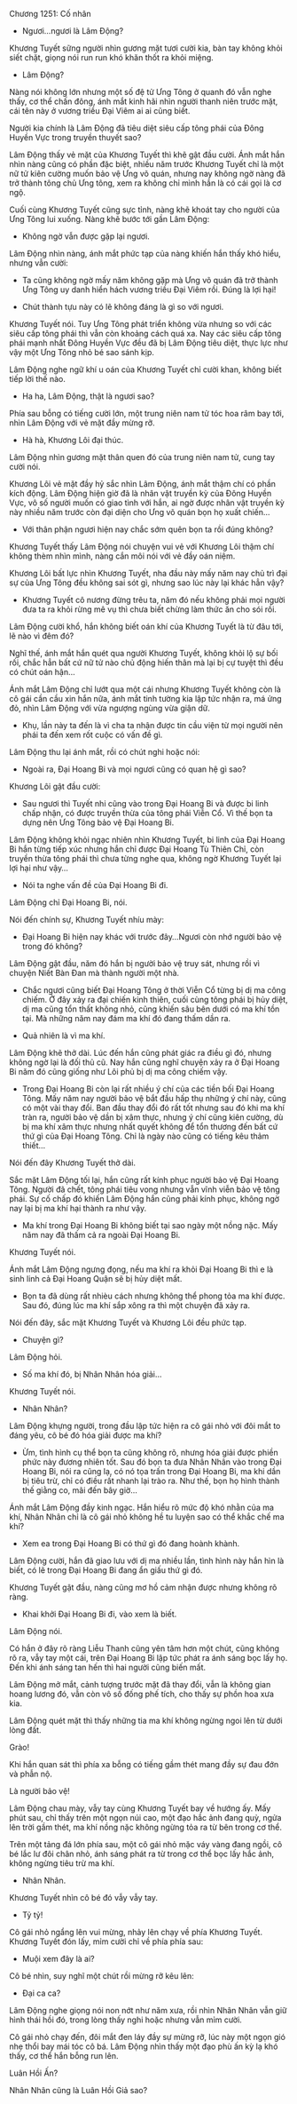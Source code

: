 




Chương 1251: Cố nhân


- Ngươi…ngươi là Lâm Động?

Khương Tuyết sững người nhìn gương mặt tươi cười kia, bàn tay không khỏi siết chặt, giọng nói run run khó khăn thốt ra khỏi miệng.

- Lâm Động?

Nàng nói không lớn nhưng một số đệ tử Ưng Tông ở quanh đó vẫn nghe thấy, cơ thể chấn đông, ánh mắt kinh hãi nhìn người thanh niên trước mặt, cái tên này ở vương triều Đại Viêm ai ai cũng biết.

Người kia chính là Lâm Động đã tiêu diệt siêu cấp tông phái của Đông Huyền Vực trong truyền thuyết sao?

Lâm Động thấy vẻ mặt của Khương Tuyết thì khẽ gật đầu cười. Ánh mắt hắn nhìn nàng cũng có phần đặc biệt, nhiều năm trước Khương Tuyết chỉ là một nữ tử kiên cường muốn bảo vệ Ưng võ quán, nhưng nay không ngờ nàng đã trở thành tông chủ Ưng tông, xem ra không chỉ mình hắn là có cái gọi là cơ ngộ.

Cuối cùng Khương Tuyết cũng sực tỉnh, nàng khẽ khoát tay cho người của Ưng Tông lui xuống. Nàng khẽ bước tới gần Lâm Động:

- Không ngờ vẫn được gặp lại ngươi.

Lâm Động nhìn nàng, ánh mắt phức tạp của nàng khiến hắn thấy khó hiểu, nhưng vẫn cười:

- Ta cũng không ngờ mấy năm không gặp mà Ưng võ quán đã trở thành Ưng Tông uy danh hiển hách vương triều Đại Viêm rồi. Đúng là lợi hại!

- Chút thành tựu này có lẽ không đáng là gì so với ngươi.

Khương Tuyết nói. Tuy Ưng Tông phát triển không vừa nhưng so với các siêu cấp tông phái thì vẫn còn khoảng cách quá xa. Nay các siêu cấp tông phái mạnh nhất Đông Huyền Vực đều đã bị Lâm Động tiêu diệt, thực lực như vậy một Ưng Tông nhỏ bé sao sánh kịp.

Lâm Động nghe ngữ khí u oán của Khương Tuyết chỉ cười khan, không biết tiếp lời thế nào.

- Ha ha, Lâm Động, thật là ngươi sao?

Phía sau bỗng có tiếng cười lớn, một trung niên nam tử tóc hoa râm bay tới, nhìn Lâm Động với vẻ mặt đầy mừng rỡ.

- Hà hà, Khương Lôi đại thúc.

Lâm Động nhìn gương mặt thân quen đó của trung niên nam tử, cung tay cười nói.

Khương Lôi vẻ mặt đầy hỷ sắc nhìn Lâm Động, ánh mắt thậm chí có phần kích động. Lâm Động hiện giờ đã là nhân vật truyền kỳ của Đông Huyền Vực, vô số người muốn có giao tình với hắn, ai ngờ được nhân vật truyền kỳ này nhiều năm trước còn đại diện cho Ưng võ quán bọn họ xuất chiến…

- Với thân phận ngươi hiện nay chắc sớm quên bọn ta rồi đúng không?

Khương Tuyết thấy Lâm Động nói chuyện vui vẻ với Khương Lôi thậm chí không thèm nhìn mình, nàng cắn môi nói với vẻ đầy oán niệm.

Khương Lôi bất lực nhìn Khương Tuyết, nha đầu này mấy năm nay chủ trì đại sự của Ưng Tông đều không sai sót gì, nhưng sao lúc này lại khác hẳn vậy?

- Khương Tuyết cô nương đừng trêu ta, năm đó nếu không phải mọi người đưa ta ra khỏi rừng mê vụ thì chưa biết chừng làm thức ăn cho sói rồi.

Lâm Động cười khổ, hắn không biết oán khí của Khương Tuyết là từ đâu tới, lẽ nào vì đêm đó?

Nghĩ thế, ánh mắt hắn quét qua người Khương Tuyết, không khỏi lộ sự bối rối, chắc hẳn bất cứ nữ tử nào chủ động hiến thân mà lại bị cự tuyệt thì đều có chút oán hận…

Ánh mắt Lâm Động chỉ lướt qua một cái nhưng Khương Tuyết không còn là cô gái cần cầu xin hắn nữa, ánh mắt tinh tường kia lập tức nhận ra, má ửng đỏ, nhìn Lâm Động với vừa ngượng ngùng vừa giận dữ.

- Khụ, lần này ta đến là vì cha ta nhận được tin cầu viện từ mọi người nên phái ta đến xem rốt cuộc có vấn đề gì.

Lâm Động thu lại ánh mắt, rồi có chút nghi hoặc nói:

- Ngoài ra, Đại Hoang Bi và mọi ngươi cũng có quan hệ gì sao?

Khương Lôi gật đầu cười:

- Sau ngươi thì Tuyết nhi cũng vào trong Đại Hoang Bi và được bi linh chấp nhận, có được truyền thừa của tông phái Viễn Cổ. Vì thế bọn ta dựng nên Ưng Tông bảo vệ Đại Hoang Bi.

Lâm Động không khỏi ngạc nhiên nhìn Khương Tuyết, bi linh của Đại Hoang Bi hắn từng tiếp xúc nhưng hắn chỉ được Đại Hoang Tù Thiên Chỉ, còn truyền thừa tông phái thì chưa từng nghe qua, không ngờ Khương Tuyết lại lợi hại như vậy…

- Nói ta nghe vấn đề của Đại Hoang Bi đi.

Lâm Động chỉ Đại Hoang Bi, nói.

Nói đến chính sự, Khương Tuyết nhíu mày:

- Đại Hoang Bi hiện nay khác với trước đây…Ngươi còn nhớ người bảo vệ trong đó không?

Lâm Động gật đầu, năm đó hắn bị người bảo vệ truy sát, nhưng rồi vì chuyện Niết Bàn Đan mà thành người một nhà.

- Chắc ngươi cũng biết Đại Hoang Tông ở thời Viễn Cổ từng bị dị ma công chiếm. Ở đây xảy ra đại chiến kinh thiên, cuối cùng tông phái bị hủy diệt, dị ma cũng tổn thất không nhỏ, cũng khiến sâu bên dưới có ma khí tồn tại. Mà những năm nay đám ma khí đó đang thấm dần ra.

- Quả nhiên là vì ma khí.

Lâm Động khẽ thở dài. Lúc đến hắn cũng phát giác ra điều gì đó, nhưng không ngờ lại là đối thủ cũ. Nay hắn cũng nghĩ chuyện xảy ra ở Đại Hoang Bi năm đó cũng giống như Lôi phủ bị dị ma công chiếm vậy.

- Trong Đại Hoang Bi còn lại rất nhiều ý chí của các tiền bối Đại Hoang Tông. Mấy năm nay người bảo vệ bắt đầu hấp thụ những ý chí này, cũng có một vài thay đổi. Ban đầu thay đổi đó rất tốt nhưng sau đó khi ma khí tràn ra, người bảo vệ dần bị xâm thực, nhưng ý chí cũng kiên cường, dù bị ma khí xâm thực nhưng nhất quyết không để tổn thương đến bất cứ thứ gì của Đại Hoang Tông. Chỉ là ngày nào cũng có tiếng kêu thảm thiết…

Nói đến đây Khương Tuyết thở dài.

Sắc mặt Lâm Động tối lại, hắn cũng rất kính phục người bảo vệ Đại Hoang Tông. Người đã chết, tông phái tiêu vong nhưng vẫn vĩnh viễn bảo vệ tông phái. Sự cố chấp đó khiến Lâm Động hắn cũng phải kính phục, không ngờ nay lại bị ma khí hại thành ra như vậy.

- Ma khí trong Đại Hoang Bi không biết tại sao ngày một nồng nặc. Mấy năm nay đã thấm cả ra ngoài Đại Hoang Bi.

Khương Tuyết nói.

Ánh mắt Lâm Động ngưng đọng, nếu ma khí ra khỏi Đại Hoang Bi thì e là sinh linh cả Đại Hoang Quận sẽ bị hủy diệt mất.

- Bọn ta đã dùng rất nhièu cách nhưng không thể phong tỏa ma khí được. Sau đó, đúng lúc ma khí sắp xông ra thì một chuyện đã xảy ra.

Nói đến đây, sắc mặt Khương Tuyết và Khương Lôi đều phức tạp.

- Chuyện gì?

Lâm Động hỏi.

- Số ma khí đó, bị Nhân Nhân hóa giải…

Khương Tuyết nói.

- Nhân Nhân?

Lâm Động khựng người, trong đầu lập tức hiện ra cô gái nhỏ với đôi mắt to đáng yêu, cô bé đó hóa giải được ma khí?

- Ừm, tình hình cụ thể bọn ta cũng không rõ, nhưng hóa giải được phiền phức này đương nhiên tốt. Sau đó bọn ta đưa Nhân Nhân vào trong Đại Hoang Bi, nói ra cũng lạ, có nó tọa trấn trong Đại Hoang Bi, ma khi dần bị tiêu trừ, chỉ có điều rất nhanh lại trào ra. Như thế, bọn họ hình thành thế giằng co, mãi đến bây giờ…

Ánh mắt Lâm Động đầy kinh ngạc. Hắn hiểu rõ mức độ khó nhằn của ma khí, Nhân Nhân chỉ là cô gái nhỏ không hề tu luyện sao có thể khắc chế ma khí?

- Xem ea trong Đại Hoang Bi có thứ gì đó đang hoành khành.

Lâm Động cười, hắn đã giao lưu với dị ma nhiều lần, tình hình này hắn hìn là biết, có lẽ trong Đại Hoang Bi đang ẩn giấu thứ gì đó.

Khương Tuyết gật đầu, nàng cũng mơ hồ cảm nhận được nhưng không rõ ràng.

- Khai khởi Đại Hoang Bi đi, vào xem là biết.

Lâm Động nói.

Có hắn ở đây rõ ràng Liễu Thanh cũng yên tâm hơn một chút, cũng không rõ ra, vẫy tay một cái, trên Đại Hoang Bi lập tức phát ra ánh sáng bọc lấy họ. Đến khi ánh sáng tan hến thì hai người cũng biến mất.

Lâm Động mở mắt, cảnh tượng trước mặt đã thay đổi, vẫn là không gian hoang lương đó, vẫn còn vô số đống phế tích, cho thấy sự phồn hoa xưa kia.

Lâm Động quét mặt thì thấy những tia ma khí không ngừng ngoi lên từ dưới lòng đất.

Grào!

Khi hắn quan sát thì phía xa bỗng có tiếng gầm thét mang đầy sự đau đớn và phẫn nộ.

Là người bảo vệ!

Lâm Động chau mày, vẫy tay cùng Khương Tuyết bay về hướng ấy. Mấy phút sau, chỉ thấy trên một ngọn núi cao, một đạo hắc ảnh đang quỳ, ngửa lên trời gầm thét, ma khí nồng nặc không ngừng tỏa ra từ bên trong cơ thể.

Trên một tảng đá lớn phía sau, một cô gái nhỏ mặc váy vàng đang ngồi, cô bé lắc lư đôi chân nhỏ, ánh sáng phát ra từ trong cơ thể bọc lấy hắc ảnh, không ngừng tiêu trừ ma khí.

- Nhân Nhân.

Khương Tuyết nhìn cô bé đó vẫy vẫy tay.

- Tỷ tỷ!

Cô gái nhỏ ngẩng lên vui mừng, nhảy lên chạy về phía Khương Tuyết. Khương Tuyết đón lấy, mỉm cười chỉ về phía phía sau:

- Muội xem đây là ai?

Cô bé nhìn, suy nghĩ một chút rồi mừng rỡ kêu lên:

- Đại ca ca?

Lâm Động nghe giọng nói non nớt như năm xưa, rồi nhìn Nhân Nhân vẫn giữ hình thái hồi đó, trong lòng thấy nghi hoặc nhưng vẫn mỉm cười.

Cô gái nhỏ chạy đến, đôi mắt đen láy đầy sự mừng rỡ, lúc này một ngọn gió nhẹ thổi bay mái tóc cô bá. Lâm Động nhìn thấy một đạo phù ấn kỳ lạ khó thấy, cơ thể hắn bỗng run lên.

Luân Hồi Ấn?

Nhân Nhân cũng là Luân Hồi Giả sao?




